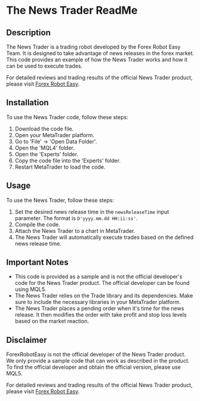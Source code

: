 # The News Trader ReadMe

## Description

The News Trader is a trading robot developed by the Forex Robot Easy Team. It is designed to take advantage of news releases in the forex market. This code provides an example of how the News Trader works and how it can be used to execute trades.

For detailed reviews and trading results of the official News Trader product, please visit [Forex Robot Easy](https://forexroboteasy.com/forex-robot-review/news-trader-review-mastering-xauusd-news-impact/).

## Installation

To use the News Trader code, follow these steps:

1. Download the code file.
2. Open your MetaTrader platform.
3. Go to 'File' -> 'Open Data Folder'.
4. Open the 'MQL4' folder.
5. Open the 'Experts' folder.
6. Copy the code file into the 'Experts' folder.
7. Restart MetaTrader to load the code.

## Usage

To use the News Trader, follow these steps:

1. Set the desired news release time in the `newsReleaseTime` input parameter. The format is `D'yyyy.mm.dd HH:ii:ss'`.
2. Compile the code.
3. Attach the News Trader to a chart in MetaTrader.
4. The News Trader will automatically execute trades based on the defined news release time.

## Important Notes

- This code is provided as a sample and is not the official developer's code for the News Trader product. The official developer can be found using MQL5.
- The News Trader relies on the Trade library and its dependencies. Make sure to include the necessary libraries in your MetaTrader platform.
- The News Trader places a pending order when it's time for the news release. It then modifies the order with take profit and stop loss levels based on the market reaction.

## Disclaimer

ForexRobotEasy is not the official developer of the News Trader product. We only provide a sample code that can work as described in the product. To find the official developer and obtain the official version, please use MQL5.

For detailed reviews and trading results of the official News Trader product, please visit [Forex Robot Easy](https://forexroboteasy.com/forex-robot-review/news-trader-review-mastering-xauusd-news-impact/).
